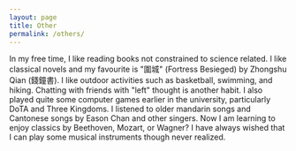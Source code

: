 ```yaml
---
layout: page
title: Other 
permalink: /others/ 
---
```

In my free time, I like reading books not constrained to science related. I like classical novels and my favourite is "圍城" (Fortress Besieged) by Zhongshu Qian (錢鐘書). I like outdoor activities such as basketball, swimming, and hiking. Chatting with friends with "left" thought is another habit. I also played quite some computer games earlier in the university, particularly DoTA and Three Kingdoms. I listened to older mandarin songs and Cantonese songs by Eason Chan and other singers. Now I am learning to enjoy classics by Beethoven, Mozart, or Wagner? I have always wished that I can play some musical instruments though never realized.
